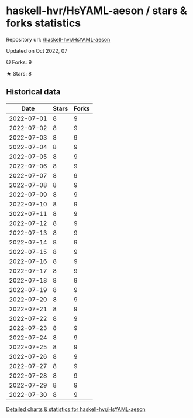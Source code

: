 # haskell-hvr/HsYAML-aeson / stars & forks statistics

Repository url: [/haskell-hvr/HsYAML-aeson](https://github.com/haskell-hvr/HsYAML-aeson)

Updated on Oct 2022, 07

☋ Forks: 9

★ Stars: 8

## Historical data
| Date | Stars | Forks |
|------|-------|-------|
| 2022-07-01 | 8 | 9 | 
| 2022-07-02 | 8 | 9 | 
| 2022-07-03 | 8 | 9 | 
| 2022-07-04 | 8 | 9 | 
| 2022-07-05 | 8 | 9 | 
| 2022-07-06 | 8 | 9 | 
| 2022-07-07 | 8 | 9 | 
| 2022-07-08 | 8 | 9 | 
| 2022-07-09 | 8 | 9 | 
| 2022-07-10 | 8 | 9 | 
| 2022-07-11 | 8 | 9 | 
| 2022-07-12 | 8 | 9 | 
| 2022-07-13 | 8 | 9 | 
| 2022-07-14 | 8 | 9 | 
| 2022-07-15 | 8 | 9 | 
| 2022-07-16 | 8 | 9 | 
| 2022-07-17 | 8 | 9 | 
| 2022-07-18 | 8 | 9 | 
| 2022-07-19 | 8 | 9 | 
| 2022-07-20 | 8 | 9 | 
| 2022-07-21 | 8 | 9 | 
| 2022-07-22 | 8 | 9 | 
| 2022-07-23 | 8 | 9 | 
| 2022-07-24 | 8 | 9 | 
| 2022-07-25 | 8 | 9 | 
| 2022-07-26 | 8 | 9 | 
| 2022-07-27 | 8 | 9 | 
| 2022-07-28 | 8 | 9 | 
| 2022-07-29 | 8 | 9 | 
| 2022-07-30 | 8 | 9 | 


[Detailed charts & statistics for haskell-hvr/HsYAML-aeson](https://reviewgithub.com/rep/haskell-hvr/HsYAML-aeson)
